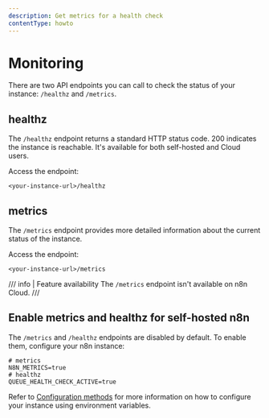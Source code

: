 ```yaml
---
description: Get metrics for a health check
contentType: howto
---
```


# Monitoring

There are two API endpoints you can call to check the status of your instance: `/healthz` and `/metrics`.

<!-- vale off -->
## healthz
<!-- vale on -->
The `/healthz` endpoint returns a standard HTTP status code. 200 indicates the instance is reachable. It's available for both self-hosted and Cloud users.

Access the endpoint:

```
<your-instance-url>/healthz
```


## metrics

The `/metrics` endpoint provides more detailed information about the current status of the instance.

Access the endpoint:

```
<your-instance-url>/metrics
```

/// info | Feature availability
The `/metrics` endpoint isn't available on n8n Cloud.
///
<!-- vale off -->
## Enable metrics and healthz for self-hosted n8n
<!-- vale on -->
The `/metrics` and `/healthz` endpoints are disabled by default. To enable them, configure your n8n instance:

```shell
# metrics
N8N_METRICS=true
# healthz
QUEUE_HEALTH_CHECK_ACTIVE=true
```

Refer to [Configuration methods](/hosting/configuration/configuration-methods/) for more information on how to configure your instance using environment variables.
